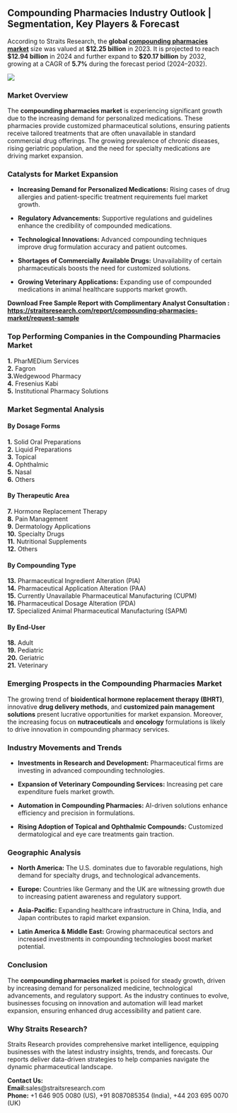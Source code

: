 <h2 data-pm-slice="">Compounding Pharmacies Industry Outlook | Segmentation, Key Players &amp; Forecast</h2>
<p data-pm-slice="">According to Straits Research, the <strong>global <a href="https://straitsresearch.com/report/compounding-pharmacies-market/">compounding pharmacies market</a></strong>&nbsp;size was valued at <strong>$12.25 billion</strong> in 2023. It is projected to reach <strong>$12.94 billion</strong> in 2024 and further expand to <strong>$20.17 billion</strong> by 2032, growing at a CAGR of <strong>5.7%</strong> during the forecast period (2024&ndash;2032).</p>
<img src="https://blogger.googleusercontent.com/img/b/R29vZ2xl/AVvXsEiJDY52Fv1lseeNxzW-gCFLg8UyeREP5xFPJYEn15BwzRQUFU823-do4J7OotKZ42aN-aFV2gzLhkhFKPaR7JlLeGlme0Jwf-XxnTHsZh9dcAMuOedRCyeuXoJ1RKsUd2cCYlPdhB-zhr2EJ-08EvI2HNIAQ5qYfdqqDgsNdmliDNvltTLJAlgHHPj7/s700/4.jpg">
<h3>Market Overview</h3>
<p>The <strong>compounding pharmacies market</strong> is experiencing significant growth due to the increasing demand for personalized medications. These pharmacies provide customized pharmaceutical solutions, ensuring patients receive tailored treatments that are often unavailable in standard commercial drug offerings. The growing prevalence of chronic diseases, rising geriatric population, and the need for specialty medications are driving market expansion.</p>
<h3>Catalysts for Market Expansion</h3>
<ul data-spread="">
<li>
<p><strong>Increasing Demand for Personalized Medications:</strong> Rising cases of drug allergies and patient-specific treatment requirements fuel market growth.</p>
</li>
<li>
<p><strong>Regulatory Advancements:</strong> Supportive regulations and guidelines enhance the credibility of compounded medications.</p>
</li>
<li>
<p><strong>Technological Innovations:</strong> Advanced compounding techniques improve drug formulation accuracy and patient outcomes.</p>
</li>
<li>
<p><strong>Shortages of Commercially Available Drugs:</strong> Unavailability of certain pharmaceuticals boosts the need for customized solutions.</p>
</li>
<li>
<p><strong>Growing Veterinary Applications:</strong> Expanding use of compounded medications in animal healthcare supports market growth.</p>
</li>
</ul>
<p><strong>Download Free Sample Report with&nbsp;Complimentary Analyst Consultation : <a href="https://straitsresearch.com/report/compounding-pharmacies-market/request-sample">https://straitsresearch.com/report/compounding-pharmacies-market/request-sample</a><br /></strong></p>
<h3>Top Performing Companies in the Compounding Pharmacies Market</h3>
<p><strong>1.</strong> PharMEDium Services<br /><strong>2.</strong> Fagron<br /><strong>3.</strong><a>Wedgewood Pharmacy</a><br /><strong>4.</strong> Fresenius Kabi<br /><strong>5.</strong> Institutional Pharmacy Solutions</p>
<h3>Market Segmental Analysis</h3>
<h4><strong>By Dosage Forms</strong></h4>
<p><strong>1.</strong> Solid Oral Preparations<br /><strong>2.</strong> Liquid Preparations<br /><strong>3.</strong> Topical<br /><strong>4.</strong> Ophthalmic<br /><strong>5.</strong> Nasal<br /><strong>6.</strong> Others</p>
<h4><strong>By Therapeutic Area</strong></h4>
<p><strong>7.</strong> Hormone Replacement Therapy<br /><strong>8.</strong> Pain Management<br /><strong>9.</strong> Dermatology Applications<br /><strong>10.</strong> Specialty Drugs<br /><strong>11.</strong> Nutritional Supplements<br /><strong>12.</strong> Others</p>
<h4><strong>By Compounding Type</strong></h4>
<p><strong>13.</strong> Pharmaceutical Ingredient Alteration (PIA)<br /><strong>14.</strong> Pharmaceutical Application Alteration (PAA)<br /><strong>15.</strong> Currently Unavailable Pharmaceutical Manufacturing (CUPM)<br /><strong>16.</strong> Pharmaceutical Dosage Alteration (PDA)<br /><strong>17.</strong> Specialized Animal Pharmaceutical Manufacturing (SAPM)</p>
<h4><strong>By End-User</strong></h4>
<p><strong>18.</strong> Adult<br /><strong>19.</strong> Pediatric<br /><strong>20.</strong> Geriatric<br /><strong>21.</strong> Veterinary</p>
<h3>Emerging Prospects in the Compounding Pharmacies Market</h3>
<p>The growing trend of <strong>bioidentical hormone replacement therapy (BHRT)</strong>, innovative <strong>drug delivery methods</strong>, and <strong>customized pain management solutions</strong> present lucrative opportunities for market expansion. Moreover, the increasing focus on <strong>nutraceuticals</strong> and <strong>oncology</strong> formulations is likely to drive innovation in compounding pharmacy services.</p>
<h3>Industry Movements and Trends</h3>
<ul data-spread="">
<li>
<p><strong>Investments in Research and Development:</strong> Pharmaceutical firms are investing in advanced compounding technologies.</p>
</li>
<li>
<p><strong>Expansion of Veterinary Compounding Services:</strong> Increasing pet care expenditure fuels market growth.</p>
</li>
<li>
<p><strong>Automation in Compounding Pharmacies:</strong> AI-driven solutions enhance efficiency and precision in formulations.</p>
</li>
<li>
<p><strong>Rising Adoption of Topical and Ophthalmic Compounds:</strong> Customized dermatological and eye care treatments gain traction.</p>
</li>
</ul>
<h3>Geographic Analysis</h3>
<ul data-spread="">
<li>
<p><strong>North America:</strong> The U.S. dominates due to favorable regulations, high demand for specialty drugs, and technological advancements.</p>
</li>
<li>
<p><strong>Europe:</strong> Countries like Germany and the UK are witnessing growth due to increasing patient awareness and regulatory support.</p>
</li>
<li>
<p><strong>Asia-Pacific:</strong> Expanding healthcare infrastructure in China, India, and Japan contributes to rapid market expansion.</p>
</li>
<li>
<p><strong>Latin America &amp; Middle East:</strong> Growing pharmaceutical sectors and increased investments in compounding technologies boost market potential.</p>
</li>
</ul>
<h3>Conclusion</h3>
<p>The <strong>compounding pharmacies market</strong> is poised for steady growth, driven by increasing demand for personalized medicine, technological advancements, and regulatory support. As the industry continues to evolve, businesses focusing on innovation and automation will lead market expansion, ensuring enhanced drug accessibility and patient care.</p>
<h3>Why Straits Research?</h3>
<p>Straits Research provides comprehensive market intelligence, equipping businesses with the latest industry insights, trends, and forecasts. Our reports deliver data-driven strategies to help companies navigate the dynamic pharmaceutical landscape.</p>
<p><strong>Contact Us:</strong><br /><strong>Email:</strong><a>sales@straitsresearch.com</a><br /><strong>Phone:</strong> +1 646 905 0080 (US), +91 8087085354 (India), +44 203 695 0070 (UK)<br /><br /></p>
